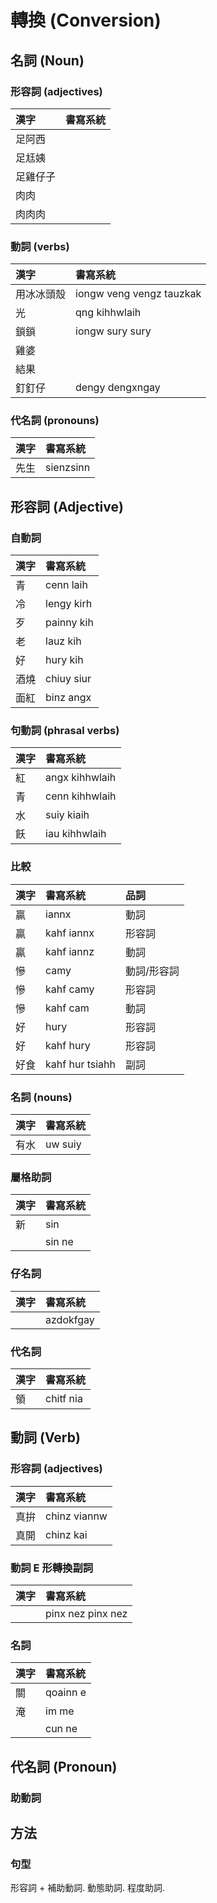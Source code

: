 # 轉換 (Conversion)

## 名詞 (Noun)

### 形容詞 (adjectives)

| 漢字 | 書寫系統 |
| :--- | :--- |
| 足阿西 ||
| 足尪姨 ||
| 足雞仔子 ||
| 肉肉 ||
| 肉肉肉 ||

### 動詞 (verbs)

| 漢字 | 書寫系統 |
| :--- | :--- |
| 用冰冰頭殼 | iongw veng vengz tauzkak |
| 光 | qng kihhwlaih |
| 鎖鎖 | iongw sury sury |
| 雞婆 ||
| 結果 ||
| 釘釘仔 | dengy dengxngay |

### 代名詞 (pronouns)

| 漢字 | 書寫系統 |
| :--- | :--- |
| 先生 | sienzsinn |

## 形容詞 (Adjective)

### 自動詞

| 漢字 | 書寫系統 |
| :--- | :--- |
| 青 | cenn laih |
| 冷 | lengy kirh |
| 歹 | painny kih |
| 老 | lauz kih |
| 好 | hury kih |
| 酒燒 | chiuy siur |
| 面紅 | binz angx |

### 句動詞 (phrasal verbs)

| 漢字 | 書寫系統 |
| :--- | :--- |
| 紅 | angx kihhwlaih |
| 青 | cenn kihhwlaih |
| 水 | suiy kiaih |
| 飫 | iau kihhwlaih |

### 比較

| 漢字 | 書寫系統 | 品詞 |
| :--- | :--- | :--- |
| 贏 | iannx | 動詞 |
| 贏 | kahf iannx | 形容詞 |
| 贏 | kahf iannz | 動詞 |
| 慘 | camy | 動詞/形容詞 |
| 慘 | kahf camy | 形容詞 |
| 慘 | kahf cam | 動詞 |
| 好 | hury | 形容詞 |
| 好 | kahf hury | 形容詞 |
| 好食 | kahf hur tsiahh | 副詞 |

### 名詞 (nouns)

| 漢字 | 書寫系統 |
| :--- | :--- |
| 有水 | uw suiy |

### 屬格助詞

| 漢字 | 書寫系統 |
| :--- | :--- |
| 新 | sin |
|| sin ne |

### 仔名詞

| 漢字 | 書寫系統 |
| :--- | :--- |
|| azdokfgay |

### 代名詞

| 漢字 | 書寫系統 |
| :--- | :--- |
| 領 | chitf nia |

## 動詞 (Verb)

### 形容詞 (adjectives)

| 漢字 | 書寫系統 |
| :--- | :--- |
| 真拚 | chinz viannw |
| 真開 | chinz kai |

### 動詞 E 形轉換副詞

| 漢字 | 書寫系統 |
| :--- | :--- |
|| pinx nez pinx nez |

### 名詞

| 漢字 | 書寫系統 |
| :--- | :--- |
| 關 | qoainn e |
| 淹 | im me |
|| cun ne |

## 代名詞 (Pronoun)

### 助動詞

## 方法

### 句型

形容詞 + 補助動詞. 動態助詞. 程度助詞.
